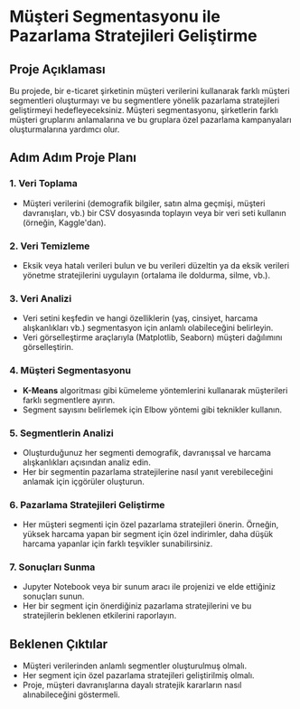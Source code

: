 # Müşteri Segmentasyonu ile Pazarlama Stratejileri Geliştirme

## Proje Açıklaması
Bu projede, bir e-ticaret şirketinin müşteri verilerini kullanarak farklı müşteri segmentleri oluşturmayı ve bu segmentlere yönelik pazarlama stratejileri geliştirmeyi hedefleyeceksiniz. Müşteri segmentasyonu, şirketlerin farklı müşteri gruplarını anlamalarına ve bu gruplara özel pazarlama kampanyaları oluşturmalarına yardımcı olur.

## Adım Adım Proje Planı

### 1. Veri Toplama
- Müşteri verilerini (demografik bilgiler, satın alma geçmişi, müşteri davranışları, vb.) bir CSV dosyasında toplayın veya bir veri seti kullanın (örneğin, Kaggle'dan).

### 2. Veri Temizleme
- Eksik veya hatalı verileri bulun ve bu verileri düzeltin ya da eksik verileri yönetme stratejilerini uygulayın (ortalama ile doldurma, silme, vb.).

### 3. Veri Analizi
- Veri setini keşfedin ve hangi özelliklerin (yaş, cinsiyet, harcama alışkanlıkları vb.) segmentasyon için anlamlı olabileceğini belirleyin.
- Veri görselleştirme araçlarıyla (Matplotlib, Seaborn) müşteri dağılımını görselleştirin.

### 4. Müşteri Segmentasyonu
- **K-Means** algoritması gibi kümeleme yöntemlerini kullanarak müşterileri farklı segmentlere ayırın.
- Segment sayısını belirlemek için Elbow yöntemi gibi teknikler kullanın.

### 5. Segmentlerin Analizi
- Oluşturduğunuz her segmenti demografik, davranışsal ve harcama alışkanlıkları açısından analiz edin.
- Her bir segmentin pazarlama stratejilerine nasıl yanıt verebileceğini anlamak için içgörüler oluşturun.

### 6. Pazarlama Stratejileri Geliştirme
- Her müşteri segmenti için özel pazarlama stratejileri önerin. Örneğin, yüksek harcama yapan bir segment için özel indirimler, daha düşük harcama yapanlar için farklı teşvikler sunabilirsiniz.

### 7. Sonuçları Sunma
- Jupyter Notebook veya bir sunum aracı ile projenizi ve elde ettiğiniz sonuçları sunun.
- Her bir segment için önerdiğiniz pazarlama stratejilerini ve bu stratejilerin beklenen etkilerini raporlayın.

## Beklenen Çıktılar
- Müşteri verilerinden anlamlı segmentler oluşturulmuş olmalı.
- Her segment için özel pazarlama stratejileri geliştirilmiş olmalı.
- Proje, müşteri davranışlarına dayalı stratejik kararların nasıl alınabileceğini göstermeli.